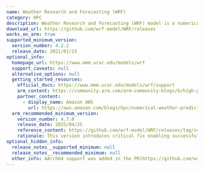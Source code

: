 ```yaml
---
name: Weather Research and Forecasting (WRF)
category: HPC
description: Weather Research and Forecasting (WRF) model is a numerical weather prediction (NWP) system designed for both atmospheric research and operational forecasting applications.
download_url: https://github.com/wrf-model/WRF/releases
works_on_arm: true
supported_minimum_version:
  version_number: 4.2.2
  release_date: 2021/01/15
optional_info:
  homepage_url: https://www.mmm.ucar.edu/models/wrf
  support_caveats: null
  alternative_options: null
  getting_started_resources:
    official_docs: https://www.mmm.ucar.edu/models/wrf/support
    arm_content: https://community.arm.com/arm-community-blogs/b/high-performance-computing-blog/posts/bringing-wrf-up-to-speed-with-arm-neoverse
    partner_content:
      - display_name: Amazon AWS
        url: https://aws.amazon.com/blogs/hpc/numerical-weather-prediction-on-aws-graviton2/
  arm_recommended_minimum_version:
    version_number: 4.7.0
    release_date: 2025/04/25
    reference_content: https://github.com/wrf-model/WRF/releases/tag/v4.7.0
    rationale: This version introduces critical fix enabling successful DM (distributed memory) builds on AArch64 by correcting DMPARALLEL configuration in configure.defaults for both GCC and armclang.
optional_hidden_info:
  release_notes__supported_minimum: null
  release_notes__recommended_minimum: null
  other_info: AArch64 support was added in the PR(https://github.com/wrf-model/WRF/pull/1301). The PR got merged in Dec 2020 and the next release after the merge is v4.2.2. Tested v4.2.2(https://github.com/wrf-model/WRF/releases/tag/v4.2.2) version and it works on AArch64.
---
```

